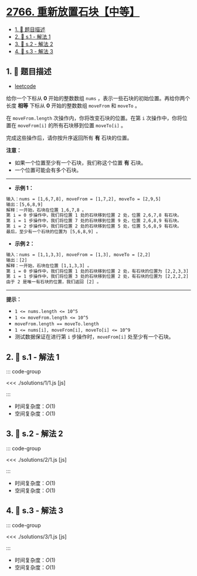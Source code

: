 # [2766. 重新放置石块【中等】](https://github.com/tnotesjs/TNotes.leetcode/tree/main/notes/2766.%20%E9%87%8D%E6%96%B0%E6%94%BE%E7%BD%AE%E7%9F%B3%E5%9D%97%E3%80%90%E4%B8%AD%E7%AD%89%E3%80%91)

<!-- region:toc -->

- [1. 📝 题目描述](#1--题目描述)
- [2. 🎯 s.1 - 解法 1](#2--s1---解法-1)
- [3. 🎯 s.2 - 解法 2](#3--s2---解法-2)
- [4. 🎯 s.3 - 解法 3](#4--s3---解法-3)

<!-- endregion:toc -->

## 1. 📝 题目描述

- [leetcode](https://leetcode.cn/problems/relocate-marbles/)

给你一个下标从 **0** 开始的整数数组 `nums` ，表示一些石块的初始位置。再给你两个长度 **相等** 下标从 **0** 开始的整数数组 `moveFrom` 和 `moveTo` 。

在 `moveFrom.length` 次操作内，你将改变石块的位置。在第 `i` 次操作中，你将位置在 `moveFrom[i]` 的所有石块移到位置 `moveTo[i]` 。

完成这些操作后，请你按升序返回所有 **有** 石块的位置。

**注意：**

- 如果一个位置至少有一个石块，我们称这个位置 **有** 石块。
- 一个位置可能会有多个石块。

---

- **示例 1：**

```txt
输入：nums = [1,6,7,8], moveFrom = [1,7,2], moveTo = [2,9,5]
输出：[5,6,8,9]
解释：一开始，石块在位置 1,6,7,8 。
第 i = 0 步操作中，我们将位置 1 处的石块移到位置 2 处，位置 2,6,7,8 有石块。
第 i = 1 步操作中，我们将位置 7 处的石块移到位置 9 处，位置 2,6,8,9 有石块。
第 i = 2 步操作中，我们将位置 2 处的石块移到位置 5 处，位置 5,6,8,9 有石块。
最后，至少有一个石块的位置为 [5,6,8,9] 。
```

- **示例 2：**

```txt
输入：nums = [1,1,3,3], moveFrom = [1,3], moveTo = [2,2]
输出：[2]
解释：一开始，石块在位置 [1,1,3,3] 。
第 i = 0 步操作中，我们将位置 1 处的石块移到位置 2 处，有石块的位置为 [2,2,3,3] 。
第 i = 1 步操作中，我们将位置 3 处的石块移到位置 2 处，有石块的位置为 [2,2,2,2] 。
由于 2 是唯一有石块的位置，我们返回 [2] 。
```

---

**提示：**

- `1 <= nums.length <= 10^5`
- `1 <= moveFrom.length <= 10^5`
- `moveFrom.length == moveTo.length`
- `1 <= nums[i], moveFrom[i], moveTo[i] <= 10^9`
- 测试数据保证在进行第 `i` 步操作时，`moveFrom[i]` 处至少有一个石块。

## 2. 🎯 s.1 - 解法 1

::: code-group

<<< ./solutions/1/1.js [js]

:::

- 时间复杂度：$O(1)$
- 空间复杂度：$O(1)$

## 3. 🎯 s.2 - 解法 2

::: code-group

<<< ./solutions/2/1.js [js]

:::

- 时间复杂度：$O(1)$
- 空间复杂度：$O(1)$

## 4. 🎯 s.3 - 解法 3

::: code-group

<<< ./solutions/3/1.js [js]

:::

- 时间复杂度：$O(1)$
- 空间复杂度：$O(1)$

